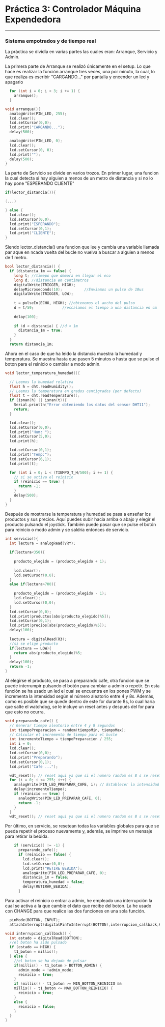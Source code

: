 # Práctica 3: Controlador Máquina Expendedora
---------------------------------------------------------
### Sistema empotrados y de tiempo real

La práctica se dividía en varias partes las cuales eran: Arranque, Servicio y Admin.

La primera parte de Arranque se realizó únicamente en el setup. Lo que hace es realizar la función arranque tres veces, una por minuto, la cual, lo que realiza es escribir "CARGANDO..." por pantalla y encender un led y apagarlo 
```c
  for (int i = 0; i < 3; i += 1) {
    arranque();
  }
```
```c
void arranque(){
  analogWrite(PIN_LED, 255);
  lcd.clear();
  lcd.setCursor(0,0);
  lcd.print("CARGANDO...");
  delay(500);

  analogWrite(PIN_LED, 0);
  lcd.clear();
  lcd.setCursor(0, 0);
  lcd.print("");
  delay(500);
}
```

La parte de Servicio se divide en varios trozos.
En primer lugar, una funcion la cual detecta si hay alguien a menos de un metro de distancia y si no lo hay pone "ESPERANDO CLIENTE"
```c
if(lector_distancia()){

(...)

} else {
  lcd.clear();
  lcd.setCursor(0,0);
  lcd.print("ESPERANDO");
  lcd.setCursor(0,1);
  lcd.print("CLIENTE");
}
```
Siendo lector_distancia() una funcion que lee y cambia una variable llamada  par aque en ncada vuelta del bucle no vuelva a buscar a alguien a menos de 1 metro.
```c
bool lector_distancia() {
  if (distancia_1m == false) {
    long t; //timepo que demora en llegar el eco
    long d; //distancia en centimetros
    digitalWrite(TRIGGER, HIGH);
    delayMicroseconds(10);          //Enviamos un pulso de 10us
    digitalWrite(TRIGGER, LOW);
    
    t = pulseIn(ECHO, HIGH); //obtenemos el ancho del pulso
    d = t/59;             //escalamos el tiempo a una distancia en cm
    
    delay(100); 
    
    if (d < distancia) { //d < 1m
      distancia_1m = true;
    }
  }
  return distancia_1m;
```
Ahora en el caso de que ha leido la distancia muestra la humedad y temperatura. Se muestra hasta que pasen 5 minutos o hasta que se pulse el boton para el reinicio o cambiar a modo admin.
```c
void lector_temperatura_humedad(){

  // Leemos la humedad relativa
  float h = dht.readHumidity();
  // Leemos la temperatura en grados centígrados (por defecto)
  float t = dht.readTemperature();
  if (isnan(h) || isnan(t)){
    Serial.println("Error obteniendo los datos del sensor DHT11");
    return;
  }

  lcd.clear();
  lcd.setCursor(0,0);
  lcd.print("Hum: ");
  lcd.setCursor(5,0);
  lcd.print(h);

  lcd.setCursor(0,1);
  lcd.print("Temp:");
  lcd.setCursor(6,1);
  lcd.print(t);

  for (int i = 0; i < (TIEMPO_T_H/500); i += 1) {
    // si se activa el reinicio
    if (reinicio == true) {
      return -1;
    }
    delay(500);
  }
}
```
Después de mostrarse la temperatura y humedad se pasa a enseñar los productos y sus precios. Aquí puedes subir hacia arriba o abajo y elegir el producto pulsando el joystick. También puede pasar que se pulse el botón para reinicio o modo admin y se saldría entonces de servicio.
```c
int servicio(){
  int lectura = analogRead(VRY);
  
  if(lectura<350){
    
    producto_elegido = (producto_elegido + 1);
    
    lcd.clear();
    lcd.setCursor(0,0);
  }
  else if(lectura>700){
    
    producto_elegido = (producto_elegido - 1);
    lcd.clear();
    lcd.setCursor(0,0);
  }
  lcd.setCursor(0,0);
  lcd.print(productos[abs(producto_elegido)%5]);
  lcd.setCursor(0,1);
  lcd.print(precios[abs(producto_elegido)%5]);  
  delay(100);
  
  lectura = digitalRead(R3);
  //si se elige producto
  if(lectura == LOW){
    return abs(producto_elegido)%5;
  }
  delay(100); 
  return -1;
}
```
Al elegirse el producto, se pasa a preparando cafe, otra funcion que se puede interrumpir pulsando el botón para cambiar a admin o repetir. En esta función se ha usado un led el cual se encuentra en los pones PWM y se incrementa la intensidad según el número aleatorio entre 4 y 8s. Además, como es posible que se quede dentro de este for durante 8s, lo cual haría que salte el watchdog, se le incluye un reset antes y después del for para que esto no ocurra.
```c
void preparando_cafe() {
  // Generar tiempo aleatorio entre 4 y 8 segundos
  int tiempoPreparacion = random(tiempoMin, tiempoMax); 
  // Calcular el incremento de tiempo para el bucle
  int incrementoTiempo = tiempoPreparacion / 255; 
  int i = 0;
  lcd.clear();
  lcd.setCursor(0,0);
  lcd.print("Preparando");
  lcd.setCursor(0,1);
  lcd.print("Cafe ...");

  wdt_reset(); // reset aqui ya que si el numero random es 8 s se resetearia
  for (i = 0; i <= 255; i++) {
    analogWrite(PIN_LED_PREPARAR_CAFE, i); // Establecer la intensidad del LED2
    delay(incrementoTiempo);
    if (reinicio == true) {
      analogWrite(PIN_LED_PREPARAR_CAFE, 0);
      return -1;
    }
  }
  wdt_reset(); // reset aqui ya que si el numero random es 8 s se resetearia
```
Por último, en servicio, se resetean todas las variables globales para que se pueda repetir el proceso nuevamente y, además, se imprime un mensaje para retirar la bebida.
```c
    if (servicio() != -1) {
      preparando_cafe();
      if (reinicio == false) {
        lcd.clear();
        lcd.setCursor(0,0);
        lcd.print("RETIRE BEBIDA");
        analogWrite(PIN_LED_PREPARAR_CAFE, 0);
        distancia_1m = false;
        temperatura_humedad = false;
        delay(RETIRAR_BEBIDA);
      }
```
Para activar el reinicio o entrar a admin, he empleado una interrupción la cual se activa a la que cambie el dato que recibe del boton. La he usado con CHANGE para que realice las dos funciones en una sola función.
```c
  pinMode(BOTTON, INPUT);
  attachInterrupt(digitalPinToInterrupt(BOTTON),interrupcion_callback,CHANGE);
```
```c
void interrupcion_callback() {
  int estado = digitalRead(BOTTON);
  //el boton ha sido pulsado
  if (estado == HIGH) {
    t1_boton = millis();
  } else {
    //el boton se ha dejado de pulsar
    if(millis() - t1_boton > BOTTON_ADMIN) {
      admin_mode = !admin_mode;
      reinicio = true;
    }
    if (millis() - t1_boton >= MIN_BOTTON_REINICIO && 
    millis() - t1_boton <= MAX_BOTTON_REINICIO) {
      reinicio = true;
    }
    else {
      reinicio = false;
    }
  }
}
```

